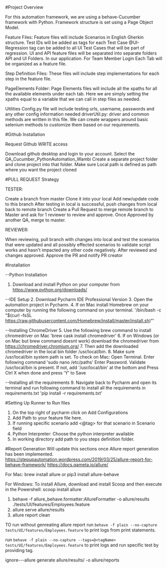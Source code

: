 #Project Overview

For this automation framework, we are using a behave-Cucumber framework with Python. 
Framework structure is set using a Page Object Model.

Feature Files: 
 Feature files will include Scenarios in English Gherkin structure. 
 Test IDs will be added as tags for each Test Case
 @UI-Regression tag can be added to all UI Test Cases that will be part of regression. 
 UI and API feature files will be separated into separate folders API and UI Folders.
 In our application. For Team Member Login Each Tab will be organized as a feature file.
 
Step Definition Files: 
 These files will include step implementations for each step in the feature file. 
 
PageElements Folder: 
 Page Elements files will include all the xpaths for all the available elements under each tab. 
 Here we are simply setting the xpaths equal to a variable that we can call in step files as needed. 
 
Utilities
 Config.py file will include testing urls, username, passwords and any other config information needed 
 driverUtil.py: driver and common methods are written in this file. We can create wrappers around basic
 selenium methods to customize them based on our requirements. 
 
 


#Github Installation

Request Github WRITE access

Download github desktop and login to your account. 
 Select the QA_Cucumber_PythonAutomation_Wambi
 Create a separate project folder and clone project into that folder. Make sure Local path is defined as
  path where you want the project cloned
  
#PULL REQUEST Strategy

TESTER: 

Create a branch from master
Clone it into your local
Add new/update code to this branch
After testing in local is successful, push changes from local back to remote branch
Create a Pull Request to  merge remote branch to Master and ask for 1 reviewer to review and approve. 
Once Approved by another QA, merge to master. 

REVIEWER: 

When reviewing, pull branch with changes into local and test the scenarios that were updated and all possibly effected
scenarios to validate script works and hasn't impacted any other code negatively. 
After reviewed and changes approved. Approve the PR and notify PR creator


#Installation

--Python Installation
1. Download and install Python on your computer from 
https://www.python.org/downloads/

--IDE Setup
2. Download Pycharm IDE Professional Version
3. Open the automation project in Pycharm.
4. If on Mac install Homebrew on your computer by running the following command
on your terminal. 
'/bin/bash -c "$(curl -fsSL https://raw.githubusercontent.com/Homebrew/install/master/install.sh)"'

--Installing ChromeDriver
5. Use the following brew command to install chromedriver on Mac 
'brew cask install chromedriver'
6. If on Windows (or on Mac but brew command doesnt work) download
the chromedriver from https://chromedriver.chromium.org/ 
7. Then add the downloaded chromedriver in the local bin folder
 /usr/local/bin. 
8. Make sure /usr/local/bin system path is set. To check on Mac: 
Open Terminal. 
Enter following command 'sudo nano /etc/paths'
Enter Password. 
Validate /usr/local/bin is present. 
If not, add '/usr/local/bin' at the bottom and Press Ctrl X when done and
press 'Y' to Save

--Installing all the requirements
9. Navigate back to Pycharm and open its 
terminal and run following command to install all the requirements in 
requirements.txt 'pip install -r requirements.txt'


#Setting Up Runner to Run files
1. On the top right of pycharm click on Add Configurations
2. Add Path to your feature file here. 
3. If running specific scenario add <@tag> for that scenario in Scenario field
4. Python Interpreter: Choose the python interpreter available
5. In working directory add path to you steps definition folder. 



#Report Generation
Will update this sections once Allure report generation has been implemented.  
https://stepupautomation.wordpress.com/2019/03/25/allure-report-for-behave-framework/
https://docs.qameta.io/allure/

For Mac: 
brew install allure
or 
pip3 install allure-behave

For Windows: 
To install Allure, download and install Scoop and then execute in the Powershell:
scoop install allure


1) behave -f allure_behave.formatter:AllureFormatter -o allure/results ./tests/UI/features/Employees.feature
2) allure serve allure/results
3) allure report clean

TO run without genreating allure report
run `behave -f plain --no-capture tests/UI/features/Employees.feature` to print logs from print statements.

run `behave -f plain --no-capture --tags=@<tagName> tests/UI/features/Employees.feature` to print logs and run specific test by providing tag.



ignore---allure generate allure/results/ -o allure/reports

